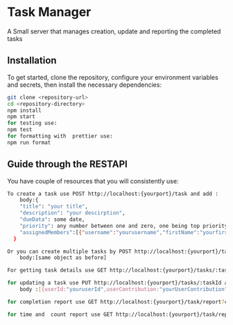 # Task Manager
A Small server that manages creation, update and reporting the completed tasks

## Installation 
To get started, clone the repository, configure your environment variables and secrets, then install the necessary dependencies:

```bash
git clone <repository-url>
cd <repository-directory>
npm install
npm start
for testing use:
npm test
for formatting with  prettier use:
npm run format
```

## Guide through the RESTAPI 
You have couple of resources that you will consistently use:

```bash
To create a task use POST http://localhost:{yourport}/task and add :
    body:{
    "title": "your title",
    "description": "your descirption",
    "dueData": some date,
    "priority": any number between one and zero, one being top priority and zero non,
    "assignedMembers":[{"username":"yourusername","firstName":"yourfirstname","lastName":"yourlastname"}]
  }

Or you can create multiple tasks by POST http://localhost:{yourport}/tasks and add :
    body:[same object as before]

For getting task details use GET http://localhost:{yourport}/tasks/:taskId

for updating a task use PUT http://localhost:{yourport}/tasks/:taskId and add: 
    body :[{userId:"youruserId",userContribution:"yourUserContribution"}]

for completion report use GET http://localhost:{yourport}/task/report?completionDate=eitherZeroOrOne&member=eitherZeroOrOne

for time and  count report use GET http://localhost:{yourport}/task/report/timeandcount

```